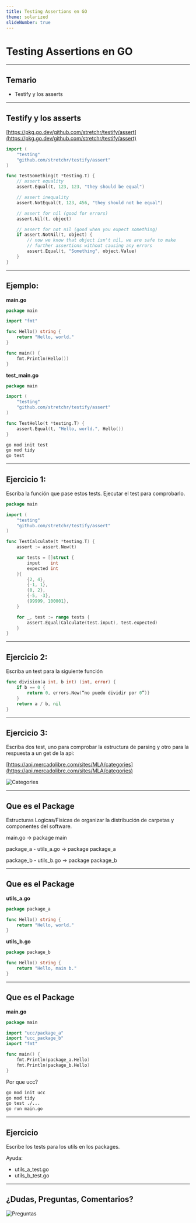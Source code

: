 ```yaml
---
title: Testing Assertions en GO
theme: solarized
slideNumber: true
---
```


# Testing Assertions en GO

---

## Temario

- Testify y los asserts

---

## Testify y los asserts

[https://pkg.go.dev/github.com/stretchr/testify/assert](https://pkg.go.dev/github.com/stretchr/testify/assert)

```go []
import (
    "testing"
    "github.com/stretchr/testify/assert"
)

func TestSomething(t *testing.T) {
    // assert equality
    assert.Equal(t, 123, 123, "they should be equal")

    // assert inequality
    assert.NotEqual(t, 123, 456, "they should not be equal")

    // assert for nil (good for errors)
    assert.Nil(t, object)

    // assert for not nil (good when you expect something)
    if assert.NotNil(t, object) {
        // now we know that object isn't nil, we are safe to make
        // further assertions without causing any errors
        assert.Equal(t, "Something", object.Value)
    }
}
```

---

## Ejemplo:

<!-- .slide: style="font-size: 0.60em" -->

**main.go**

```go []
package main

import "fmt"

func Hello() string {
    return "Hello, world."
}

func main() {
    fmt.Println(Hello())
}
```

**test_main.go**

```go []
package main

import (
    "testing"
    "github.com/stretchr/testify/assert"
)

func TestHello(t *testing.T) {
    assert.Equal(t, "Hello, world.", Hello())
}
```

```bash
go mod init test
go mod tidy
go test
```

---

## Ejercicio 1:

Escriba la función que pase estos tests. Ejecutar el test para comprobarlo.

```go []
package main

import (
    "testing"
    "github.com/stretchr/testify/assert"
)

func TestCalculate(t *testing.T) {
    assert := assert.New(t)

    var tests = []struct {
        input    int
        expected int
    }{
        {2, 4},
        {-1, 1},
        {0, 2},
        {-5, -3},
        {99999, 100001},
    }

    for _, test := range tests {
        assert.Equal(Calculate(test.input), test.expected)
    }
}
```

---

## Ejercicio 2:

Escriba un test para la siguiente función

```go []
func division(a int, b int) (int, error) {
	if b == 0 {
		return 0, errors.New(“no puedo dividir por 0”)}
	}
	return a / b, nil
}
```

---

## Ejercicio 3:

Escriba dos test, uno para comprobar la estructura de parsing y otro para la respuesta a un get de
la api:

[https://api.mercadolibre.com/sites/MLA/categories](https://api.mercadolibre.com/sites/MLA/categories)

![Categories](images/go/categories.png)

---

## Que es el Package

Estructuras Logicas/Fisicas de organizar la distribución de carpetas y
componentes del software.

main.go -> package main

package_a - utils_a.go -> package package_a

package_b - utils_b.go -> package package_b

---

## Que es el Package

**utils_a.go**

```go []
package package_a

func Hello() string {
    return "Hello, world."
}
```

**utils_b.go**

```go []
package package_b

func Hello() string {
    return "Hello, main b."
}
```

---

## Que es el Package

<!-- .slide: style="font-size: 0.80em" -->

**main.go**

```go []
package main

import "ucc/package_a"
import "ucc_package_b"
import "fmt"

func main() {
    fmt.Println(package_a.Hello)
	fmt.Println(package_b.Hello)
}
```

Por que ucc?

```bash
go mod init ucc
go mod tidy
go test ./...
go run main.go
```

---

## Ejercicio

Escribe los tests para los utils en los packages.

Ayuda:

- utils_a_test.go
- utils_b_test.go

---

## ¿Dudas, Preguntas, Comentarios?

![Preguntas](images/pregunta.gif)
